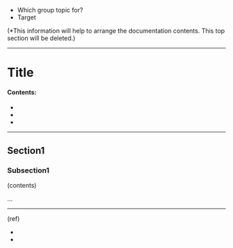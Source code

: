 
- Which group topic for?  
- Target

(*This information will help to arrange the documentation contents. This top section will be deleted.)

***


# Title

#### Contents:

- 
- 
- 

***

## Section1

### Subsection1

(contents)

...


***

(ref)

- 
- 
